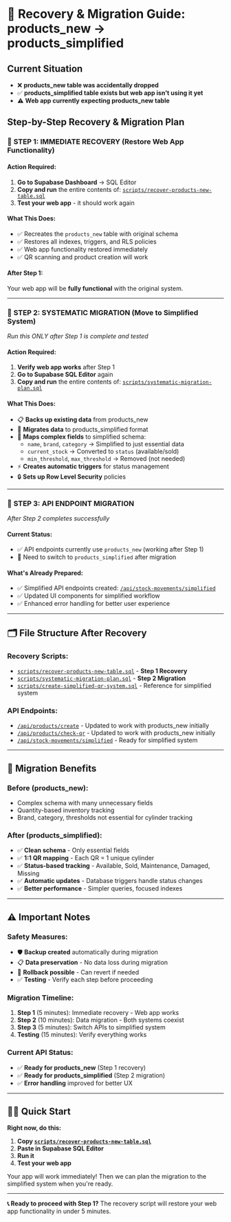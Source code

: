 # 🚨 Recovery & Migration Guide: products_new → products_simplified

## Current Situation
- ❌ **products_new table was accidentally dropped**
- ✅ **products_simplified table exists but web app isn't using it yet**
- ⚠️ **Web app currently expecting products_new table**

## Step-by-Step Recovery & Migration Plan

### 🔧 **STEP 1: IMMEDIATE RECOVERY (Restore Web App Functionality)**

#### Action Required:
1. **Go to Supabase Dashboard** → SQL Editor
2. **Copy and run** the entire contents of: [`scripts/recover-products-new-table.sql`](./scripts/recover-products-new-table.sql)
3. **Test your web app** - it should work again

#### What This Does:
- ✅ Recreates the `products_new` table with original schema
- ✅ Restores all indexes, triggers, and RLS policies
- ✅ Web app functionality restored immediately
- ✅ QR scanning and product creation will work

#### After Step 1:
Your web app will be **fully functional** with the original system.

---

### 🚀 **STEP 2: SYSTEMATIC MIGRATION (Move to Simplified System)**

*Run this ONLY after Step 1 is complete and tested*

#### Action Required:
1. **Verify web app works** after Step 1
2. **Go to Supabase SQL Editor** again
3. **Copy and run** the entire contents of: [`scripts/systematic-migration-plan.sql`](./scripts/systematic-migration-plan.sql)

#### What This Does:
- 📋 **Backs up existing data** from products_new
- 🔄 **Migrates data** to products_simplified format
- 🎯 **Maps complex fields** to simplified schema:
  - `name`, `brand`, `category` → Simplified to just essential data
  - `current_stock` → Converted to `status` (available/sold)
  - `min_threshold`, `max_threshold` → Removed (not needed)
- ⚡ **Creates automatic triggers** for status management
- 🔒 **Sets up Row Level Security** policies

---

### 🔄 **STEP 3: API ENDPOINT MIGRATION**

*After Step 2 completes successfully*

#### Current Status:
- ✅ API endpoints currently use `products_new` (working after Step 1)
- 🔄 Need to switch to `products_simplified` after migration

#### What's Already Prepared:
- ✅ Simplified API endpoints created: [`/api/stock-movements/simplified`](./app/api/stock-movements/simplified/route.ts)
- ✅ Updated UI components for simplified workflow
- ✅ Enhanced error handling for better user experience

---

## 🗂️ **File Structure After Recovery**

### Recovery Scripts:
- [`scripts/recover-products-new-table.sql`](./scripts/recover-products-new-table.sql) - **Step 1 Recovery**
- [`scripts/systematic-migration-plan.sql`](./scripts/systematic-migration-plan.sql) - **Step 2 Migration**
- [`scripts/create-simplified-qr-system.sql`](./scripts/create-simplified-qr-system.sql) - Reference for simplified system

### API Endpoints:
- [`/api/products/create`](./app/api/products/create/route.ts) - Updated to work with products_new initially
- [`/api/products/check-qr`](./app/api/products/check-qr/route.ts) - Updated to work with products_new initially
- [`/api/stock-movements/simplified`](./app/api/stock-movements/simplified/route.ts) - Ready for simplified system

---

## 🎯 **Migration Benefits**

### Before (products_new):
- Complex schema with many unnecessary fields
- Quantity-based inventory tracking
- Brand, category, thresholds not essential for cylinder tracking

### After (products_simplified):
- ✅ **Clean schema** - Only essential fields
- ✅ **1:1 QR mapping** - Each QR = 1 unique cylinder
- ✅ **Status-based tracking** - Available, Sold, Maintenance, Damaged, Missing
- ✅ **Automatic updates** - Database triggers handle status changes
- ✅ **Better performance** - Simpler queries, focused indexes

---

## ⚠️ **Important Notes**

### Safety Measures:
- 🛡️ **Backup created** automatically during migration
- 📋 **Data preservation** - No data loss during migration
- 🔄 **Rollback possible** - Can revert if needed
- ✅ **Testing** - Verify each step before proceeding

### Migration Timeline:
1. **Step 1** (5 minutes): Immediate recovery - Web app works
2. **Step 2** (10 minutes): Data migration - Both systems coexist
3. **Step 3** (5 minutes): Switch APIs to simplified system
4. **Testing** (15 minutes): Verify everything works

### Current API Status:
- ✅ **Ready for products_new** (Step 1 recovery)
- ✅ **Ready for products_simplified** (Step 2 migration)
- ✅ **Error handling** improved for better UX

---

## 🏃‍♂️ **Quick Start**

**Right now, do this:**

1. **Copy [`scripts/recover-products-new-table.sql`](./scripts/recover-products-new-table.sql)**
2. **Paste in Supabase SQL Editor**
3. **Run it**
4. **Test your web app**

Your app will work immediately! Then we can plan the migration to the simplified system when you're ready.

---

**📞 Ready to proceed with Step 1?** The recovery script will restore your web app functionality in under 5 minutes.